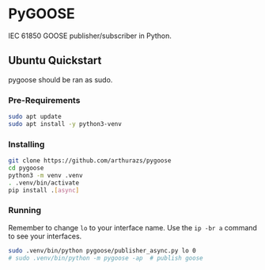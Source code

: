 # PyGOOSE

IEC 61850 GOOSE publisher/subscriber in Python.

## Ubuntu Quickstart

pygoose should be ran as sudo.

### Pre-Requirements

```bash
sudo apt update
sudo apt install -y python3-venv
```

### Installing

```bash
git clone https://github.com/arthurazs/pygoose
cd pygoose
python3 -m venv .venv
. .venv/bin/activate
pip install .[async]
```

### Running

Remember to change `lo` to your interface name. Use the `ip -br a` command to see your interfaces.

```bash
sudo .venv/bin/python pygoose/publisher_async.py lo 0
# sudo .venv/bin/python -m pygoose -ap  # publish goose 
```
